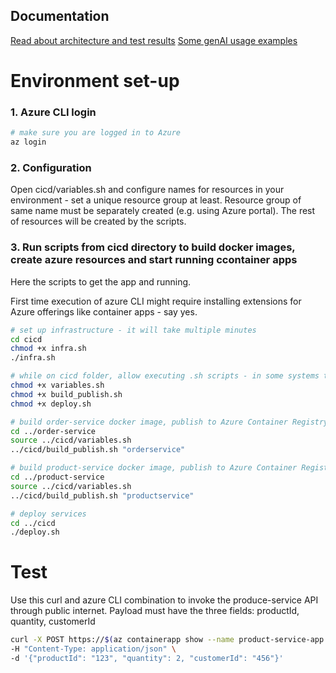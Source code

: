 ## Documentation
[Read about architecture and test results](docs/arch_and_test.pdf)
[Some genAI usage examples](docs/genAI_usage.pdf)

# Environment set-up
### 1. Azure CLI login

```bash
# make sure you are logged in to Azure
az login
```

### 2. Configuration
Open cicd/variables.sh and configure names for resources in your environment - set a unique resource group at least. 
Resource group of same name must be separately created (e.g. using Azure portal). The rest of resources will be created by the scripts.

### 3. Run scripts from cicd directory to build docker images, create azure resources and start running ccontainer apps
Here the scripts to get the app and running.

First time execution of azure CLI might require installing extensions for Azure offerings like container apps - say yes.
```bash
# set up infrastructure - it will take multiple minutes
cd cicd
chmod +x infra.sh
./infra.sh

# while on cicd folder, allow executing .sh scripts - in some systems this needs explicit permission
chmod +x variables.sh
chmod +x build_publish.sh
chmod +x deploy.sh

# build order-service docker image, publish to Azure Container Registry
cd ../order-service
source ../cicd/variables.sh
../cicd/build_publish.sh "orderservice"

# build product-service docker image, publish to Azure Container Registry
cd ../product-service
source ../cicd/variables.sh
../cicd/build_publish.sh "productservice"

# deploy services
cd ../cicd
./deploy.sh
```

# Test
Use this curl and azure CLI combination to invoke the produce-service API through public internet.
Payload must have the three fields: productId, quantity, customerId
```bash
curl -X POST https://$(az containerapp show --name product-service-app --resource-group $RESOURCE_GROUP --query properties.configuration.ingress.fqdn --output tsv)/order-products \
-H "Content-Type: application/json" \
-d '{"productId": "123", "quantity": 2, "customerId": "456"}'
```